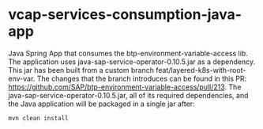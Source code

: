 # vcap-services-consumption-java-app

Java Spring App that consumes the btp-environment-variable-access lib. The application uses java-sap-service-operator-0.10.5.jar as a dependency. This jar has been built from a custom branch feat/layered-k8s-with-root-env-var. The changes that the branch introduces can be found in this PR: https://github.com/SAP/btp-environment-variable-access/pull/213.
The java-sap-service-operator-0.10.5.jar, all of its required dependencies, and the Java application will be packaged in a single jar after:

`mvn clean install`
